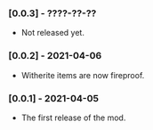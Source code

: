 ### [0.0.3] - ????-??-??
* Not released yet.

### [0.0.2] - 2021-04-06
* Witherite items are now fireproof.

### [0.0.1] - 2021-04-05
* The first release of the mod.

